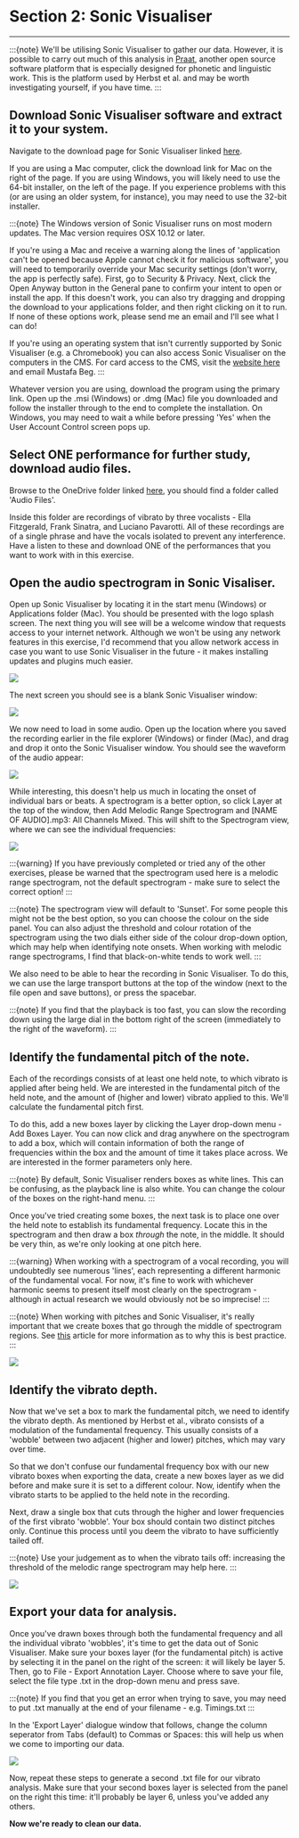 # Section 2: Sonic Visualiser
---

:::{note}
We'll be utilising Sonic Visualiser to gather our data. However, it is possible to carry out much of this analysis in [Praat](https://www.fon.hum.uva.nl/praat/), another open source software platform that is especially designed for phonetic and linguistic work. This is the platform used by Herbst et al. and may be worth investigating yourself, if you have time.
:::

## Download Sonic Visualiser software and extract it to your system.
Navigate to the download page for Sonic Visualiser linked [here](https://www.sonicvisualiser.org/download.html). 

If you are using a Mac computer, click the download link for Mac on the right of the page. If you are using Windows, you will likely need to use the 64-bit installer, on the left of the page. If you experience problems with this (or are using an older system, for instance), you may need to use the 32-bit installer.

:::{note}
The Windows version of Sonic Visualiser runs on most modern updates. The Mac version requires OSX 10.12 or later.

If you're using a Mac and receive a warning along the lines of 'application can't be opened because Apple cannot check it for malicious software', you will need to temporarily override your Mac security settings (don't worry, the app is perfectly safe). 
First, go to Security & Privacy. Next, click the Open Anyway button in the General pane to confirm your intent to open or install the app. If this doesn't work, you can also try dragging and dropping the download to your applications folder, and then right clicking on it to run.
If none of these options work, please send me an email and I'll see what I can do!

If you're using an operating system that isn't currently supported by Sonic Visualiser (e.g. a Chromebook) you can also access Sonic Visualiser on the computers in the CMS. For card access to the CMS, visit the [website here](https://cms.mus.cam.ac.uk/studio-bookings) and email Mustafa Beg.
:::

Whatever version you are using, download the program using the primary link. Open up the .msi (Windows) or .dmg (Mac) file you downloaded and follow the installer through to the end to complete the installation. On Windows, you may need to wait a while before pressing 'Yes' when the User Account Control screen pops up.

## Select ONE performance for further study, download audio files.
Browse to the OneDrive folder linked [here](https://universityofcambridgecloud-my.sharepoint.com/:f:/g/personal/hwc31_cam_ac_uk/EvngEYutO29JjCY5tp7Q140BlTQIsW0SEF8MjKOYrwg7ow?e=JOcoAb), you should find a folder called 'Audio Files'.

Inside this folder are recordings of vibrato by three vocalists - Ella Fitzgerald, Frank Sinatra, and Luciano Pavarotti. All of these recordings are of a single phrase and have the vocals isolated to prevent any interference. Have a listen to these and download ONE of the performances that you want to work with in this exercise. 

## Open the audio spectrogram in Sonic Visaliser.
Open up Sonic Visualiser by locating it in the start menu (Windows) or Applications folder (Mac). You should be presented with the logo splash screen. The next thing you will see will be a welcome window that requests access to your internet network. Although we won't be using any network features in this exercise, I'd recommend that you allow network access in case you want to use Sonic Visualiser in the future - it makes installing updates and plugins much easier.

![](ex2_svdata.png)

The next screen you should see is a blank Sonic Visualiser window:

![](ex2_svopen.png)

We now need to load in some audio. Open up the location where you saved the recording earlier in the file explorer (Windows) or finder (Mac), and drag and drop it onto the Sonic Visualiser window. You should see the waveform of the audio appear:

![](ex2_svwave.png)

While interesting, this doesn't help us much in locating the onset of individual bars or beats. A spectrogram is a better option, so click Layer at the top of the window, then Add Melodic Range Spectrogram and [NAME OF AUDIO].mp3: All Channels Mixed. This will shift to the Spectrogram view, where we can see the individual frequencies:

![](ex4_svspectro.png)

:::{warning}
If you have previously completed or tried any of the other exercises, please be warned that the spectrogram used here is a melodic range spectrogram, not the default spectrogram - make sure to select the correct option!
:::

:::{note}
The spectrogram view will default to 'Sunset'. For some people this might not be the best option, so you can choose the colour on the side panel. You can also adjust the threshold and colour rotation of the spectrogram using the two dials either side of the colour drop-down option, which may help when identifying note onsets. When working with melodic range spectrograms, I find that black-on-white tends to work well.
:::

We also need to be able to hear the recording in Sonic Visualiser. To do this, we can use the large transport buttons at the top of the window (next to the file open and save buttons), or press the spacebar.

:::{note}
If you find that the playback is too fast, you can slow the recording down using the large dial in the bottom right of the screen (immediately to the right of the waveform).
:::

## Identify the fundamental pitch of the note.
Each of the recordings consists of at least one held note, to which vibrato is applied after being held. We are interested in the fundamental pitch of the held note, and the amount of (higher and lower) vibrato applied to this. We'll calculate the fundamental pitch first. 

To do this, add a new boxes layer by clicking the Layer drop-down menu - Add Boxes Layer. You can now click and drag anywhere on the spectrogram to add a box, which will contain information of both the range of frequencies within the box and the amount of time it takes place across. We are interested in the former parameters only here.

:::{note}
By default, Sonic Visualiser renders boxes as white lines. This can be confusing, as the playback line is also white. You can change the colour of the boxes on the right-hand menu.
:::

Once you've tried creating some boxes, the next task is to place one over the held note to establish its fundamental frequency. Locate this in the spectrogram and then draw a box *through* the note, in the middle. It should be very thin, as we're only looking at one pitch here.

:::{warning}
When working with a spectrogram of a vocal recording, you will undoubtedly see numerous 'lines', each representing a different harmonic of the fundamental vocal. For now, it's fine to work with whichever harmonic seems to present itself most clearly on the spectrogram - although in actual research we would obviously not be so imprecise!
:::

:::{note}
When working with pitches and Sonic Visualiser, it's really important that we create boxes that go through the middle of spectrogram regions. See [this](https://code.soundsoftware.ac.uk/projects/sonic-visualiser/wiki/MeasureTool) article for more information as to why this is best practice.
:::

![](ex4_svfund.png)

## Identify the vibrato depth.
Now that we've set a box to mark the fundamental pitch, we need to identify the vibrato depth. As mentioned by Herbst et al., vibrato consists of a modulation of the fundamental frequency. This usually consists of a 'wobble' between two adjacent (higher and lower) pitches, which may vary over time. 

So that we don't confuse our fundamental frequency box with our new vibrato boxes when exporting the data, create a new boxes layer as we did before and make sure it is set to a different colour. Now, identify when the vibrato starts to be applied to the held note in the recording. 

Next, draw a single box that cuts through the higher and lower frequencies of the first vibrato 'wobble'. Your box should contain two distinct pitches only. Continue this process until you deem the vibrato to have sufficiently tailed off.

:::{note}
Use your judgement as to when the vibrato tails off: increasing the threshold of the melodic range spectrogram may help here.
:::

![](ex4_svboxes.png)

## Export your data for analysis.
Once you've drawn boxes through both the fundamental frequency and all the individual vibrato 'wobbles', it's time to get the data out of Sonic Visualiser. Make sure your boxes layer (for the fundamental pitch) is active by selecting it in the panel on the right of the screen: it will likely be layer 5. Then, go to File - Export Annotation Layer. Choose where to save your file, select the file type .txt in the drop-down menu and press save.

:::{note}
If you find that you get an error when trying to save, you may need to put .txt manually at the end of your filename - e.g. Timings.txt
:::

In the 'Export Layer' dialogue window that follows, change the column seperator from Tabs (default) to Commas or Spaces: this will help us when we come to importing our data.

![](ex2_svexport.png)

Now, repeat these steps to generate a second .txt file for our vibrato analysis. Make sure that your second boxes layer is selected from the panel on the right this time: it'll probably be layer 6, unless you've added any others.

**Now we're ready to clean our data.**